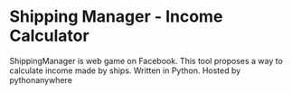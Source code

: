 # Shipping Manager - Income Calculator
ShippingManager is web game on Facebook. 
This tool proposes a way to calculate income made by ships. 
Written in Python. Hosted by pythonanywhere
